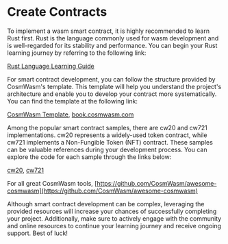 # Create Contracts

To implement a wasm smart contract, it is highly recommended to learn Rust first. Rust is the language commonly used for wasm development and is well-regarded for its stability and performance. You can begin your Rust learning journey by referring to the following link:

[Rust Language Learning Guide](https://doc.rust-lang.org/beta/book/index.html)

For smart contract development, you can follow the structure provided by CosmWasm's template. This template will help you understand the project's architecture and enable you to develop your contract more systematically. You can find the template at the following link:

[CosmWasm Template](https://github.com/CosmWasm/cw-template), [book.cosmwasm.com](https://book.cosmwasm.com)

Among the popular smart contract samples, there are cw20 and cw721 implementations. cw20 represents a widely-used token contract, while cw721 implements a Non-Fungible Token (NFT) contract. These samples can be valuable references during your development process. You can explore the code for each sample through the links below:

[cw20](https://github.com/CosmWasm/cw-plus), [cw721](https://github.com/CosmWasm/cw-nfts)

For all great CosmWasm tools, [https://github.com/CosmWasm/awesome-cosmwasm](https://github.com/CosmWasm/awesome-cosmwasm)

Although smart contract development can be complex, leveraging the provided resources will increase your chances of successfully completing your project. Additionally, make sure to actively engage with the community and online resources to continue your learning journey and receive ongoing support. Best of luck!
